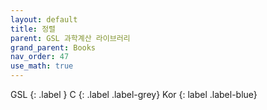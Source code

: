 ```yaml
---
layout: default
title: 정렬
parent: GSL 과학계산 라이브러리
grand_parent: Books
nav_order: 47
use_math: true
---
```


GSL
{: .label }
C
{: .label .label-grey}
Kor
{: label .label-blue}